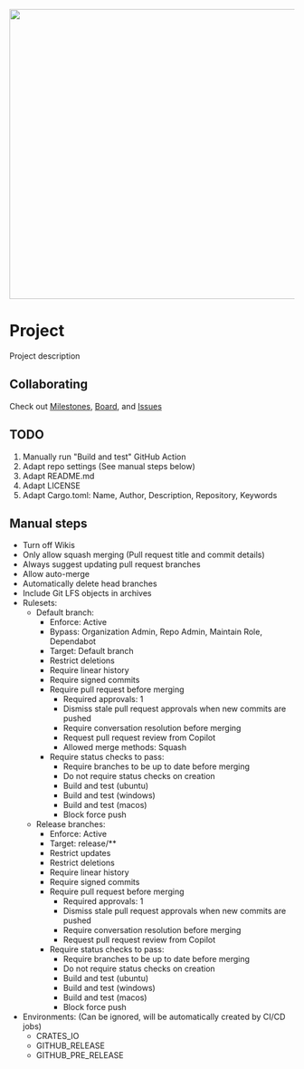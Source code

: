 <p align="center">
  <img src="image" width="512">
</p>

# Project

Project description

## Collaborating

Check out [Milestones](milestone), [Board](project), and [Issues](issues)

## TODO

1. Manually run "Build and test" GitHub Action
2. Adapt repo settings (See manual steps below)
3. Adapt README.md
4. Adapt LICENSE
5. Adapt Cargo.toml: Name, Author, Description, Repository, Keywords

## Manual steps

- Turn off Wikis
- Only allow squash merging (Pull request title and commit details)
- Always suggest updating pull request branches
- Allow auto-merge
- Automatically delete head branches
- Include Git LFS objects in archives
- Rulesets:
  - Default branch:
    - Enforce: Active
    - Bypass: Organization Admin, Repo Admin, Maintain Role, Dependabot
    - Target: Default branch
    - Restrict deletions
    - Require linear history
    - Require signed commits
    - Require pull request before merging
      - Required approvals: 1
      - Dismiss stale pull request approvals when new commits are pushed
      - Require conversation resolution before merging
      - Request pull request review from Copilot
      - Allowed merge methods: Squash
    - Require status checks to pass:
      - Require branches to be up to date before merging
      - Do not require status checks on creation
      - Build and test (ubuntu)
      - Build and test (windows)
      - Build and test (macos)
      - Block force push
  - Release branches:
    - Enforce: Active
    - Target: release/\*\*
    - Restrict updates
    - Restrict deletions
    - Require linear history
    - Require signed commits
    - Require pull request before merging
      - Required approvals: 1
      - Dismiss stale pull request approvals when new commits are pushed
      - Require conversation resolution before merging
      - Request pull request review from Copilot
    - Require status checks to pass:
      - Require branches to be up to date before merging
      - Do not require status checks on creation
      - Build and test (ubuntu)
      - Build and test (windows)
      - Build and test (macos)
      - Block force push
- Environments: (Can be ignored, will be automatically created by CI/CD jobs)
  - CRATES_IO
  - GITHUB_RELEASE
  - GITHUB_PRE_RELEASE
